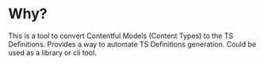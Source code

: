 # Why?

This is a tool to convert Contentful Models (Content Types) to the TS Definitions.
Provides a way to automate TS Definitions generation. Could be used as a library or cli tool.
